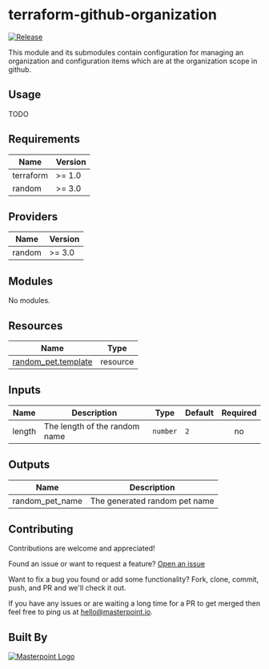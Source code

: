 # terraform-github-organization

[![Release](https://img.shields.io/github/release/masterpointio/terraform-module-template.svg)](https://github.com/masterpointio/terraform-module-template/releases/latest)

This module and its submodules contain configuration for managing an organization and configuration items which are at the organization scope in github.

## Usage

TODO

<!-- BEGIN_TF_DOCS -->
<!-- prettier-ignore-start -->

## Requirements

| Name | Version |
|------|---------|
| terraform | >= 1.0 |
| random | >= 3.0 |

## Providers

| Name | Version |
|------|---------|
| random | >= 3.0 |

## Modules

No modules.

## Resources

| Name | Type |
|------|------|
| [random_pet.template](https://registry.terraform.io/providers/hashicorp/random/latest/docs/resources/pet) | resource |

## Inputs

| Name | Description | Type | Default | Required |
|------|-------------|------|---------|:--------:|
| length | The length of the random name | `number` | `2` | no |

## Outputs

| Name | Description |
|------|-------------|
| random_pet_name | The generated random pet name |


## Contributing

Contributions are welcome and appreciated!

Found an issue or want to request a feature? [Open an issue](TODO)

Want to fix a bug you found or add some functionality? Fork, clone, commit, push, and PR and we'll check it out.

If you have any issues or are waiting a long time for a PR to get merged then feel free to ping us at [hello@masterpoint.io](mailto:hello@masterpoint.io).

## Built By

[![Masterpoint Logo](https://i.imgur.com/RDLnuQO.png)](https://masterpoint.io)

<!-- prettier-ignore-end -->
<!-- END_TF_DOCS -->
